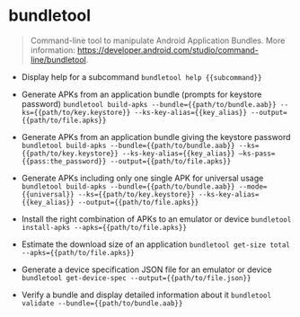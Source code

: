 # bundletool
> Command-line tool to manipulate Android Application Bundles.
> More information: <https://developer.android.com/studio/command-line/bundletool>.

- Display help for a subcommand
`bundletool help {{subcommand}}`

- Generate APKs from an application bundle (prompts for keystore password)
`bundletool build-apks --bundle={{path/to/bundle.aab}} --ks={{path/to/key.keystore}} --ks-key-alias={{key_alias}} --output={{path/to/file.apks}}`

- Generate APKs from an application bundle giving the keystore password
`bundletool build-apks --bundle={{path/to/bundle.aab}} --ks={{path/to/key.keystore}} --ks-key-alias={{key_alias}} –ks-pass={{pass:the_password}} --output={{path/to/file.apks}}`

- Generate APKs including only one single APK for universal usage
`bundletool build-apks --bundle={{path/to/bundle.aab}} --mode={{universal}} --ks={{path/to/key.keystore}} --ks-key-alias={{key_alias}} --output={{path/to/file.apks}}`

- Install the right combination of APKs to an emulator or device
`bundletool install-apks --apks={{path/to/file.apks}}`

- Estimate the download size of an application
`bundletool get-size total --apks={{path/to/file.apks}}`

- Generate a device specification JSON file for an emulator or device
`bundletool get-device-spec --output={{path/to/file.json}}`

- Verify a bundle and display detailed information about it
`bundletool validate --bundle={{path/to/bundle.aab}}`

